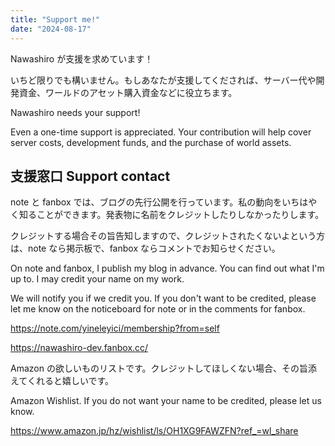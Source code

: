 ```yaml
---
title: "Support me!"
date: "2024-08-17"
---
```


Nawashiro が支援を求めています！

いちど限りでも構いません。もしあなたが支援してくだされば、サーバー代や開発資金、ワールドのアセット購入資金などに役立ちます。

Nawashiro needs your support!

Even a one-time support is appreciated. Your contribution will help cover server costs, development funds, and the purchase of world assets.

## 支援窓口 Support contact

note と fanbox では、ブログの先行公開を行っています。私の動向をいちはやく知ることができます。発表物に名前をクレジットしたりしなかったりします。

クレジットする場合その旨告知しますので、クレジットされたくないよという方は、note なら掲示板で、fanbox ならコメントでお知らせください。

On note and fanbox, I publish my blog in advance. You can find out what I'm up to. I may credit your name on my work.

We will notify you if we credit you. If you don't want to be credited, please let me know on the noticeboard for note or in the comments for fanbox.

https://note.com/yineleyici/membership?from=self

https://nawashiro-dev.fanbox.cc/

Amazon の欲しいものリストです。クレジットしてほしくない場合、その旨添えてくれると嬉しいです。

Amazon Wishlist. If you do not want your name to be credited, please let us know.

https://www.amazon.jp/hz/wishlist/ls/OH1XG9FAWZFN?ref_=wl_share
